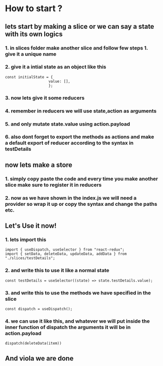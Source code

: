 # How to start ?

## lets start by making a slice or we can say a state with its own logics

### 1. in slices folder make another slice and follow few steps 1. give it a unique name

### 2. give it a intial state as an object like this

    const initialState = {
                        value: [],
                        };

### 3. now lets give it some reducers

### 4. remember in reducers we will use state,action as arguments

### 5. and only mutate state.value using action.payload

### 6. also dont forget to export the methods as actions and make a default export of reducer according to the syntax in testDetails

## now lets make a store

### 1. simply copy paste the code and every time you make another slice make sure to register it in reducers

### 2. now as we have shown in the index.js we will need a provider so wrap it up or copy the syntax and change the paths etc.

## Let's Use it now!

### 1. lets import this

    import { useDispatch, useSelector } from "react-redux";
    import { setData, deleteData, updateData, addData } from "./slices/testDetails";

### 2. and write this to use it like a normal state

    const testDetails = useSelector((state) => state.testDetails.value);

### 3. and write this to use the methods we have specified in the slice

    const dispatch = useDispatch();

### 4. we can use it like this, and whatever we will put inside the inner function of dispatch the arguments it will be in action.payload

    dispatch(deleteData(item))

## And viola we are done
